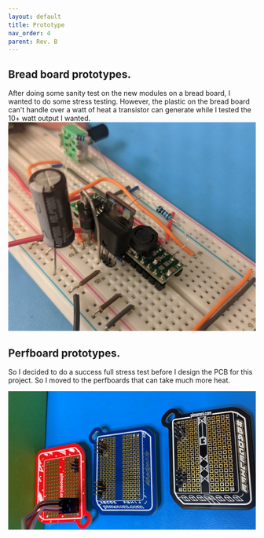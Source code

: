 ```yaml
---
layout: default
title: Prototype
nav_order: 4
parent: Rev. B
---
```

## Bread board prototypes. 
After doing some sanity test on the new modules on a bread board, I wanted to do some stress testing. However, the plastic on the bread board can't handle over a watt of heat a transistor can generate while I tested the 10+ watt output I wanted.
![Burned BreadBoard](https://raw.githubusercontent.com/edmugu/arduino_adjustable_power_supply/master/Jekyll_page/snips/breadboard.PNG "Very Hot Transistor")


## Perfboard prototypes. 
So I decided to do a success full stress test before I design the PCB for this project. So I moved to the perfboards that can take much more heat. 

![Prototype boads](https://raw.githubusercontent.com/edmugu/arduino_adjustable_power_supply/master/Jekyll_page/snips/prototype_board.PNG "Pretty prototype Boards")
